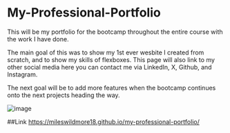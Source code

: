 # My-Professional-Portfolio
This will be my portfolio for the bootcamp throughout the entire course with the work I have done.

The main goal of this was to show my 1st ever wesbite I created from scratch, and to show my skills of flexboxes.
This page will also link to my other social media here you can contact me via LinkedIn, X, Github, and Instagram.

The next goal will be to add more features when the bootcamp continues onto the next projects heading the way.


![image](https://github.com/mileswildmore18/my-professional-portfolio/assets/163462827/1158ea70-5dd5-4b69-8cc8-64926ef5c2fe)


##Link
https://mileswildmore18.github.io/my-professional-portfolio/

